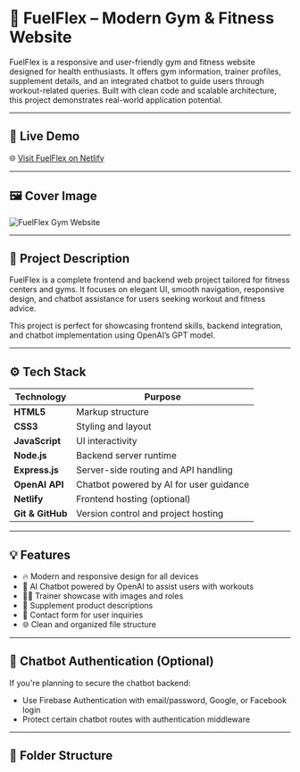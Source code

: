 # 💪 FuelFlex – Modern Gym & Fitness Website

FuelFlex is a responsive and user-friendly gym and fitness website designed for health enthusiasts. It offers gym information, trainer profiles, supplement details, and an integrated chatbot to guide users through workout-related queries. Built with clean code and scalable architecture, this project demonstrates real-world application potential.

---

## 🚀 Live Demo

🌐 [Visit FuelFlex on Netlify](https://your-live-demo-link.netlify.app)

---

## 🖼️ Cover Image

![FuelFlex Gym Website](./assets/cover.png) <!-- Replace with your actual image path -->

---

## 📝 Project Description

FuelFlex is a complete frontend and backend web project tailored for fitness centers and gyms. It focuses on elegant UI, smooth navigation, responsive design, and chatbot assistance for users seeking workout and fitness advice.

This project is perfect for showcasing frontend skills, backend integration, and chatbot implementation using OpenAI’s GPT model.

---

## ⚙️ Tech Stack

| Technology      | Purpose                                               |
|------------------|--------------------------------------------------------|
| **HTML5**        | Markup structure                                       |
| **CSS3**         | Styling and layout                                     |
| **JavaScript**   | UI interactivity                                       |
| **Node.js**      | Backend server runtime                                 |
| **Express.js**   | Server-side routing and API handling                   |
| **OpenAI API**   | Chatbot powered by AI for user guidance                |
| **Netlify**      | Frontend hosting (optional)                            |
| **Git & GitHub** | Version control and project hosting                    |

---

## 💡 Features

- 🔥 Modern and responsive design for all devices
- 🧠 AI Chatbot powered by OpenAI to assist users with workouts
- 🏋️‍♂️ Trainer showcase with images and roles
- 💊 Supplement product descriptions
- 📝 Contact form for user inquiries
- 🌐 Clean and organized file structure

---

## 🧠 Chatbot Authentication (Optional)

If you're planning to secure the chatbot backend:

- Use Firebase Authentication with email/password, Google, or Facebook login
- Protect certain chatbot routes with authentication middleware

---

## 📂 Folder Structure


